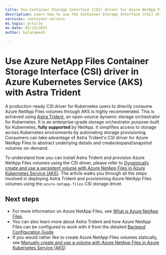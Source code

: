 ```yaml
---
title: Use Container Storage Interface (CSI) driver for Azure NetApp Files on Azure Kubernetes Service (AKS)
description: Learn how to use the Container Storage Interface (CSI) drivers for Azure NetApp Files in an Azure Kubernetes Service (AKS) cluster.
services: container-service
ms.topic: article
ms.date: 05/13/2021
author: balaramesh

---
```


# Use Azure NetApp Files Container Storage Interface (CSI) driver in Azure Kubernetes Service (AKS) with Astra Trident

A production-ready CSI driver for Kubernetes users to directly consume Azure NetApp Files volumes through AKS is highly recommended. This is achieved using [Astra Trident](https://netapp.io/persistent-storage-provisioner-for-kubernetes/), an open-source dynamic storage orchestrator for Kubernetes. It is an enterprise-grade storage orchestrator purpose-built for Kubernetes, **fully supported** by NetApp. It simplifies access to storage across Kubernetes environments by automating storage provisioning. Consumers can take advantage of Astra Trident's CSI driver for Azure NetApp Files to abstract underlying details and create/expand/snapshot volumes on-demand.

To understand how you can install Astra Trident and provision Azure NetApp Files volumes using the CSI driver, please refer to [Dynamically create and use a persistent volume with Azure NetApp Files in Azure Kubernetes Service (AKS)][azure-netapp-files-dynamic]. The article walks you through all the steps involved in deploying Astra Trident and provisioning Azure NetApp Files volumes using the `azure-netapp-files` CSI storage driver.

## Next steps

- For more information on Azure NetApp Files, see [What is Azure NetApp Files][anf].
- You can also learn more about Astra Trident and how Azure NetApp Files can be configured to work with it from the detailed [Backend Configuration Guide](https://netapp-trident.readthedocs.io/en/latest/kubernetes/operations/tasks/backends/anf.html).
- If you would rather like to create Azure NetApp Files volumes statically, see [Manually create and use a volume with Azure NetApp Files in Azure Kubernetes Service (AKS)][azure-netapp-files]

<!-- LINKS - external -->
[access-modes]: https://kubernetes.io/docs/concepts/storage/persistent-volumes/#access-modes
[kubectl-apply]: https://kubernetes.io/docs/reference/generated/kubectl/kubectl-commands#apply
[kubectl-get]: https://kubernetes.io/docs/reference/generated/kubectl/kubectl-commands#get
[kubernetes-storage-classes]: https://kubernetes.io/docs/concepts/storage/storage-classes/
[kubernetes-volumes]: https://kubernetes.io/docs/concepts/storage/persistent-volumes/
[managed-disk-pricing-performance]: https://azure.microsoft.com/pricing/details/managed-disks/
[smb-overview]: /windows/desktop/FileIO/microsoft-smb-protocol-and-cifs-protocol-overview

<!-- LINKS - internal -->
[anf]: ../azure-netapp-files/azure-netapp-files-introduction.md
[azure-disk-volume]: azure-disk-volume.md
[azure-netapp-files]: azure-netapp-files.md
[azure-netapp-files-dynamic]: azure-netapp-files-dynamic.md
[azure-files-pvc]: azure-files-dynamic-pv.md
[premium-storage]: ../virtual-machines/disks-types.md
[az-disk-list]: /cli/azure/disk#az_disk_list
[az-snapshot-create]: /cli/azure/snapshot#az_snapshot_create
[az-disk-create]: /cli/azure/disk#az_disk_create
[az-disk-show]: /cli/azure/disk#az_disk_show
[aks-quickstart-cli]: kubernetes-walkthrough.md
[aks-quickstart-portal]: kubernetes-walkthrough-portal.md
[install-azure-cli]: /cli/azure/install-azure-cli
[operator-best-practices-storage]: operator-best-practices-storage.md
[concepts-storage]: concepts-storage.md
[storage-class-concepts]: concepts-storage.md#storage-classes
[az-extension-add]: /cli/azure/extension#az_extension_add
[az-extension-update]: /cli/azure/extension#az_extension_update
[az-feature-register]: /cli/azure/feature#az_feature_register
[az-feature-list]: /cli/azure/feature#az_feature_list
[az-provider-register]: /cli/azure/provider#az_provider_register
[node-resource-group]: faq.md#why-are-two-resource-groups-created-with-aks
[storage-skus]: ../storage/common/storage-redundancy.md

